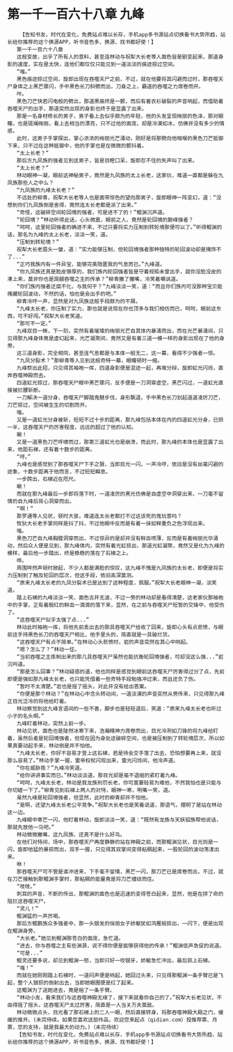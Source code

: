 # 第一千一百六十八章 九峰
        【告知书友，时代在变化，免费站点难以长存，手机app多书源站点切换看书大势所趋，站长给你推荐的这个换源APP，听书音色多、换源、找书都好使！】
       第一千一百六十八章
       这般变故，出乎了所有人的意料，甚至连林动与祝犁大长老等人面色皆是剧变起来，那道身影的速度，实在是太快，连他们都仅仅只能见到一道淡淡的痕迹掠过空间。
       “嗤。”
       黑色痕迹掠过空间，旋即出现在吞噬天尸之前，不过，就在他要将其闪避而过时，那吞噬天尸身体之上黑芒骤闪，手中黑色长刀斜劈而出，刀身之上，霸道的吞噬之力席卷而开。
       咔。
       黑色刀芒快若闪电般的劈出，那道黑痕终是一颤，而后有着衣衫破裂的声音响起，而借助着吞噬天尸的出手，那道突然出现的身影也终于是显露了出来。
       那是一名身材修长的男子，男子看上去似乎颇为的年轻，他的头发呈现绚丽的色泽，那对眼瞳，也是斑斓绚丽，看上去相当的漂亮，只不过他的面庞，却是冷漠如冰，仿佛并没有多少的情感。
       此时，这男子手掌探出，掌心浓浓的绚丽光芒涌动，刚好是将那劈向他咽喉的黑色刀芒抵御下来，只不过在这种抵御中，他的手掌也是在微微的颤抖着。
       “太上长老？”
       那后方九凤族的强者见到这男子，皆是目瞪口呆，旋即忍不住的失声叫了出来。
       “太上长老？”
       林动眼神一凝，眼前这神秘男子，竟然是九凤族的太上长老，这家伙，难道一直都是躲在九凤族那些人之中么？
       “九凤族的九峰太长老？”
       不远处的柳青，祝犁大长老等人也是面带惊色的望向那男子，旋即眼神一阵变幻，道：“没想到你们九凤族倒是舍得，竟然连太长老都是派了出来。”
       “奇怪，这破碎空间轮回境的强者，可是进不了的！”鲲渊沉声道。
       “轮回境？”林动听得此话，心头微震，眼前之人，竟然是轮回境的巅峰强者？
       “呵呵，这里轮回强者的确进不来，不过只要将实力压制到转轮境那便可以了。”听得鲲渊的话，那名为九峰的太上长老，淡淡一笑，道。
       “压制到转轮境？”
       祝犁大长老眉头一皱，道：“实力能够压制，但轮回境强者那种独特的轮回波动却是掩饰不了...”
       “正巧我族内有一件异宝，能够完美隐匿我的气息而已。”九峰道。
       “你九凤族还真是脸皮够厚的，我们族内轮回强者皆是守着规矩未曾出手，就你没脸没皮的凑上来，莫非你也是觊觎吞噬之主的传承？”柳青撇了撇嘴，冷笑着嘲讽道。
       “你们族内强者迂腐不化，与我何干？”九峰淡淡一笑，道：“而且你们族内可没那种宝贝能掩藏轮回波动，不然的话，怕也是会出手的吧。”
       柳青冷哼一声，显然是对九凤族这般手段颇为的不屑。
       “九峰太长老，你压制了实力，那也就是说现在你也顶多与我们相仿而已，呵呵，眼前这东西，可不好闯。”祝犁大长老笑道。
       “那可不一定。”
       九峰双目一眯，下一刻，突然有着璀璨的绚丽光芒自其体内暴涌而出，而在光芒暴涌间，只见得那九峰身体竟是虚幻起来，光芒凝聚间，竟然又是有着三道一模一样的身影出现在了他的身旁。
       这三道身影，完全相同，甚至连气息都是与本体一般无二，这一幕，看得不少强者一惊。
       “九凤分裂术？”那柳青等人见到这般奇特一幕，眼瞳顿时一缩。
       九峰祭出此招，只见得其袖袍一挥，四道身影便是混迹一起，再难分辩，旋即虹光闪烁，直奔吞噬神殿而去。
       四道虹光掠过，那吞噬天尸眼中黑芒骤闪，反手便是一刀洞穿虚空，黑芒闪过，一道虹光直接被拦腰斩断。
       一刀解决一道分身，吞噬天尸脚踏鬼魅步伐，身形飘退，手中黑色长刀划起道道凌厉刀芒，刀芒掠过，空间被生生的切割而开。
       嗤。
       又是一道虹光分身被斩，短短不过十步的距离，那九峰包括本体在内的四道虹光分身，已损一半，这吞噬天尸的厉害程度，远远的超过了他的认知。
       唰！
       又是一道黑色刀芒呼啸而过，那第三道虹光也是崩溃，而此时，那九峰的本体也是显露了出来，他距石梯，还有着十数步的距离。
       “哼。”
       九峰也是感觉到了那吞噬天尸下手之狠，当即目光一闪，一声冷哼，依旧是没有丝毫闪避的迹象，十数步距离于他而言，不过短短瞬息。
       一步跨出，石梯近在咫尺。
       唰！
       而就在那九峰最后一步即将落下时，一道凌厉的黑光仿佛是自虚空中洞穿出来，一刀毫不留情的自九峰后背心洞穿而出。
       “啊！”
       那罗通等人见状，顿时大骇，难道连太长老都打不过这该死的鬼玩意吗？
       牧狄大长老手掌同样是抖了抖，不过他眼中反而是有着一抹如释重负之色浮现出来。
       嗤。
       黑色刀芒自九峰胸膛洞穿而出，不过惊异的是却并没有鲜血喷薄，反而是有着绚丽光华涌动，然后众人便是见到，那九峰体内，突然有着光虹掠出，那道光虹凝聚，竟然又是化为九峰的模样，最后他一步踏出，终是稳稳的落在了石梯之上。
       哗。
       周围哗然声顿时掀起，不少人都是满脸的惊叹，这九峰不愧是九凤族的太长老，即便是将实力压制到了触及轮回的层次，但这手段，依旧高深莫测。
       “原来九峰太长老的九凤分裂术已是达到了这种程度，佩服。”祝犁大长老眼神一凝，淡笑道。
       踏上石梯的九峰淡淡一笑，面色古井无波，不过一旁的林动却是看得清楚，这老家伙那袖袍中的手掌，正有着殷红的鲜血一滴滴的落下来，显然，在之前与吞噬天尸短暂的交锋中，他受伤了。
       “这吞噬天尸似乎太强了点...”
       林动此时袖袍一挥，将他先前丢出去的那具吞噬天尸给收了回来，旋即心头有点悲愤，与眼前这手持黑色长刀的吞噬天尸相比，他手里头的，简直就是一具破烂货。
       “这吞噬天尸有点不简单。”在林动心头悲愤时，岩的声音突然在其心中响起。
       “嗯？怎么了？”林动一怔。
       “当初吞噬之主炼制出来的那几具吞噬天尸虽然也能抗衡轮回境强者，可却没这么强...”岩沉吟道。
       “那是怎么回事？”林动疑惑的道，他也同样是感觉到眼前这吞噬天尸厉害得过分了点，先前即便是强如那九峰太长老，也只能凭借着一些奇特手段勉强冲过来，而且还负了伤。
       “暂时不太清楚。”岩也是摇了摇头，对此并没有给出答案。
       “你便是那个林动？”在林动心中念头转动间，一道淡漠的声音突然从旁传来，只见得那九峰正目光泛冷的将他给盯着。
       林动察觉到这九峰言语间的一些不善，脚步也是轻轻退后，笑道：“原来九峰太长老也听过小子的名头啊。”
       九峰盯着林动，突然上前一步。
       林动见状，面色也是陡然冰寒下来，浩瀚精神力席卷而出，目光冷冽如刀锋的将九峰给盯着，虽然后者是轮回境强者，但现在因为身处这破碎空间，也是被压制到了转轮境层次，所以如果真要动起手来，林动倒是并不怕他。
       “九峰太长老，你好不容易才登上这石梯，若是待会交手落了出去，恐怕想要再上来，就没那么容易了。”林动手掌一握，雷帝权杖闪现出来，雷光闪烁间，他冷声道。
       “你在威胁我？”九峰冷笑道。
       “给你讲讲事实而已。”林动淡淡道，那目光却是毫不退缩的紧盯着九峰。
       “呵呵，九峰太长老，林动是我龙族刑罚长老，你可莫要轻易为难他，不然我怕也是只能与你切磋一下了。”柳青见到石梯上两人的对恃，眼神一寒，咧嘴一笑，道。
       虽然九峰是轮回境强者，但显然，此时的柳青却并不怕他。
       “是啊，还望九峰太长老公平竞争。”祝犁大长老也是笑着说道，那语气，摆明了是站在林动这一边。
       九峰眼中寒芒一闪，他盯着林动，旋即淡淡一笑，道：“既然有龙族与天妖貂族帮他说话，那就先放他一马吧。”
       林动微微撇嘴，这九凤族，还真不是什么好鸟。
       在他们对恃间，场中，那吞噬天尸再度静静的站在神殿之前，而那鲲渊见状，目光则是一闪，旋即他猛的暴掠而出，双手一握，只见得其双掌间变得粘稠起来，一股轮回的波动荡漾出来。
       咻！
       那吞噬天尸可不管是谁冲进来，下手毫不留情，黑芒一闪，那刀芒已是席卷而出，不过，就在刀芒接触到那鲲渊手掌时，那粘稠的能量竟是将刀芒缠绕而住。
       “吱吱。”
       刺耳的声音，不断的传出，那鲲渊的面色也是迅速的变得苍白起来，显然，他是在拼了命的阻拦这吞噬天尸。
       “灵儿！”
       鲲渊猛的一声厉喝。
       那后方鲲鹏族众多强者中，那一头银发的俏丽女子娇躯犹如鸿雁般掠出，一闪下，便是出现在鲲渊身旁。
       “大长老。”她见到鲲渊那苍白的面庞，急忙道。
       “进去，你与吞噬之主有些渊源，说不得你便是能够获得他的传承！”鲲渊低声急促的说道。
       “可是...”
       鲲灵还要多说，却见到鲲渊一怒，当即只好一咬银牙，娇躯急忙冲出，最后掠上石梯。
       “嗤！”
       而就在她刚刚踏上石梯时，一道闷声便是响起，她回过头来，只见得那鲲渊一条手臂已是飞起，整个人狼狈的倒射出去，当即她眼圈便是红了起来。
       这鲲渊为了送她进去，竟是赔了一条手臂。
       “林动小友，看来我们与这吞噬神殿无缘了，接下来就看你自己的了。”祝犁大长老见状，不由得摇了摇头，这吞噬天尸太过厉害，简直是一人当关万夫莫敌。
       林动微微点头，目光看了那石梯上的二人一眼，然后直接转身，将那吞噬神殿大殿之门，缓缓的推开。(未完待续。如果您喜欢这部作品，欢迎您来起点（qidian.com）投推荐票、月票，您的支持，就是我最大的动力。)（未完待续）
       【告知书友，时代在变化，免费站点难以长存，手机app多书源站点切换看书大势所趋，站长给你推荐的这个换源APP，听书音色多、换源、找书都好使！】